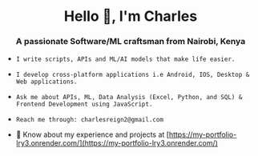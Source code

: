 <h1 align="center">Hello 👋, I'm Charles </h1>
<h3 align="center">A passionate Software/ML craftsman from Nairobi, Kenya</h3>

- ```
  I write scripts, APIs and ML/AI models that make life easier.
  ```
  
- ```
  I develop cross-platform applications i.e Android, IOS, Desktop & Web applications.
  ```
  
- ```
  Ask me about APIs, ML, Data Analysis (Excel, Python, and SQL) & Frontend Development using JavaScript.
  ```
  
- ```
  Reach me through: charlesreign2@gmail.com
  ```
  
- 📄 Know about my experience and projects at [https://my-portfolio-lry3.onrender.com/](https://my-portfolio-lry3.onrender.com/)
